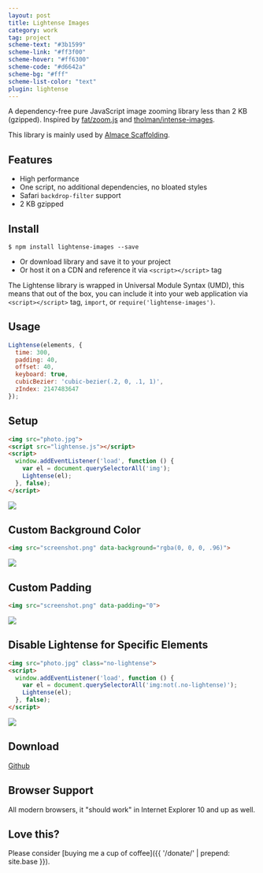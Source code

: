 ```yaml
---
layout: post
title: Lightense Images
category: work
tag: project
scheme-text: "#3b1599"
scheme-link: "#ff3f00"
scheme-hover: "#ff6300"
scheme-code: "#d6642a"
scheme-bg: "#fff"
scheme-list-color: "text"
plugin: lightense
---
```


A dependency-free pure JavaScript image zooming library less than 2 KB (gzipped). Inspired by [fat/zoom.js](https://github.com/fat/zoom.js) and [tholman/intense-images](https://github.com/tholman/intense-images).

This library is mainly used by [Almace Scaffolding](/lab/amsf/).

## Features

- High performance
- One script, no additional dependencies, no bloated styles
- Safari `backdrop-filter` support
- 2 KB gzipped

## Install

```shell
$ npm install lightense-images --save
```

- Or download library and save it to your project
- Or host it on a CDN and reference it via `<script></script>` tag

The Lightense library is wrapped in Universal Module Syntax (UMD), this means that out of the box, you can include it into your web application via `<script></script>` tag, `import`, or `require('lightense-images')`.

## Usage

```js
Lightense(elements, {
  time: 300,
  padding: 40,
  offset: 40,
  keyboard: true,
  cubicBezier: 'cubic-bezier(.2, 0, .1, 1)',
  zIndex: 2147483647
});
```

## Setup

```html
<img src="photo.jpg">
<script src="lightense.js"></script>
<script>
  window.addEventListener('load', function () {
    var el = document.querySelectorAll('img');
    Lightense(el);
  }, false);
</script>
```

<p><img src="{{ site.file }}/girls_dead_monster_logo.png"></p>

## Custom Background Color

```html
<img src="screenshot.png" data-background="rgba(0, 0, 0, .96)">
```

<p><img src="{{ site.file }}/railgun-logo.png" data-background="rgba(0, 10, 45, .6)"></p>

## Custom Padding

```html
<img src="screenshot.png" data-padding="0">
```

<p><img src="{{ site.file }}/delicious.com-logo.png" data-padding="0"></p>

## Disable Lightense for Specific Elements

```html
<img src="photo.jpg" class="no-lightense">
<script>
  window.addEventListener('load', function () {
    var el = document.querySelectorAll('img:not(.no-lightense)');
    Lightense(el);
  }, false);
</script>
```

<p><img src="{{ site.file }}/imouto-logo-large.png" class="no-lightense"></p>

## Download

<div class="largetype">
  <div><a href="https://github.com/sparanoid/lightense-images">Github</a></div>
</div>

## Browser Support

All modern browsers, it "should work" in Internet Explorer 10 and up as well.

## Love this?

Please consider [buying me a cup of coffee]({{ '/donate/' | prepend: site.base }}).
